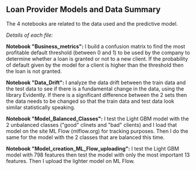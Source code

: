 ## Loan Provider Models and Data Summary

The 4 notebooks are related to the data used and the predictive model.

*Details of each file:*

**Notebook "Business_metrics":**
I build a confusion matrix to find the most profitable default threshold (between 0 and 1) to be used by the company to determine whether a loan is granted or not to a new client. If the probability of default given by the model for a client is higher than the threshold then the loan is not granted.

**Notebook "Data_Drift":**
I analyze the data drift between the train data and the test data to see if there is a fundamental change in the data, using the library Evidently.
If there is a significant difference between the 2 sets then the data needs to be changed so that the train data and test data look similar statistically speaking.

**Notebook "Model_Balanced_Classes":**
I test the Light GBM model with the 2 unbalanced classes ("good" clinets and "bad" clients) and I load that model on the site ML Flow (mlflow.org) for tracking purposes. Then I do the same for the model with the 2 classes that are balanced this time.

**Notebook "Model_creation_ML_Flow_uploading":**
I test the Light GBM model with 798 features then test the model with only the most important 13 features. Then I upload the lighter model on ML Flow.
